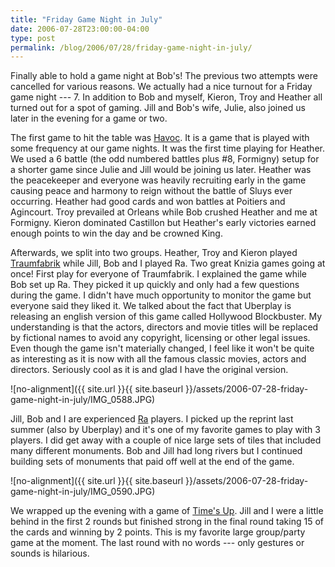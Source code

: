 ```yaml
---
title: "Friday Game Night in July"
date: 2006-07-28T23:00:00-04:00
type: post
permalink: /blog/2006/07/28/friday-game-night-in-july/
---
```

Finally able to hold a game night at Bob's! The previous two attempts were cancelled for various reasons. We actually had a nice turnout for a Friday game night --- 7. In addition to Bob and myself, Kieron, Troy and Heather all turned out for a spot of gaming. Jill and Bob's wife, Julie, also joined us later in the evening for a game or two.

The first game to hit the table was [Havoc](https://www.boardgamegeek.com/game/19363). It is a game that is played with some frequency at our game nights. It was the first time playing for Heather. We used a 6 battle (the odd numbered battles plus #8, Formigny) setup for a shorter game since Julie and Jill would be joining us later. Heather was the peacekeeper and everyone was heavily recruiting early in the game causing peace and harmony to reign without the battle of Sluys ever occurring. Heather had good cards and won battles at Poitiers and Agincourt. Troy prevailed at Orleans while Bob crushed Heather and me at Formigny. Kieron dominated Castillon but Heather's early victories earned enough points to win the day and be crowned King.

Afterwards, we split into two groups. Heather, Troy and Kieron played [Traumfabrik](https://www.boardgamegeek.com/game/904) while Jill, Bob and I played Ra. Two great Knizia games going at once! First play for everyone of Traumfabrik. I explained the game while Bob set up Ra. They picked it up quickly and only had a few questions during the game. I didn't have much opportunity to monitor the game but everyone said they liked it. We talked about the fact that Uberplay is releasing an english version of this game called Hollywood Blockbuster. My understanding is that the actors, directors and movie titles will be replaced by fictional names to avoid any copyright, licensing or other legal issues. Even though the game isn't materially changed, I feel like it won't be quite as interesting as it is now with all the famous classic movies, actors and directors. Seriously cool as it is and glad I have the original version.

![no-alignment]({{ site.url }}{{ site.baseurl }}/assets/2006-07-28-friday-game-night-in-july/IMG_0588.JPG)

Jill, Bob and I are experienced [Ra](https://www.boardgamegeek.com/game/12) players. I picked up the reprint last summer (also by Uberplay) and it's one of my favorite games to play with 3 players. I did get away with a couple of nice large sets of tiles that included many different monuments. Bob and Jill had long rivers but I continued building sets of monuments that paid off well at the end of the game.

![no-alignment]({{ site.url }}{{ site.baseurl }}/assets/2006-07-28-friday-game-night-in-july/IMG_0590.JPG)

We wrapped up the evening with a game of [Time's Up](https://www.boardgamegeek.com/game/1353). Jill and I were a little behind in the first 2 rounds but finished strong in the final round taking 15 of the cards and winning by 2 points. This is my favorite large group/party game at the moment. The last round with no words --- only gestures or sounds is hilarious.
